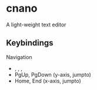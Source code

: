 # cnano

A light-weight text editor


## Keybindings

Navigation

- <up>, <down>, <left>, <right> 
- PgUp, PgDown (y-axis, jumpto)
- Home, End (x-axis, jumpto)

